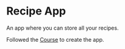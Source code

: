# Recipe App

An app where you can store all your recipes.

Followed the [Course](https://www.udemy.com/course/build-web-apps-with-react-firebase/) to create the app.